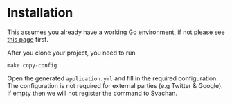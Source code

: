 # Installation

This assumes you already have a working Go environment, if not please see
[this page](https://golang.org/doc/install) first.

After you clone your project, you need to run
```
make copy-config
``` 

Open the generated `application.yml` and fill in the required configuration. The configuration is
not required for external parties (e.g Twitter & Google). If empty then we will not register the command to Svachan. 